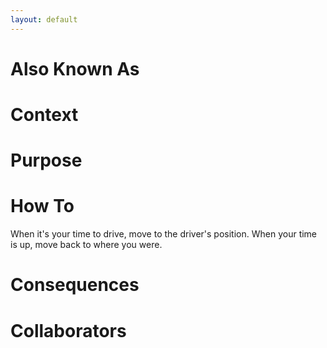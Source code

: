 ```yaml
---
layout: default
---
```

# Also Known As

# Context

# Purpose

# How To

When it's your time to drive, move to the driver's position. When your time is up, move back to where you were.

# Consequences

# Collaborators
